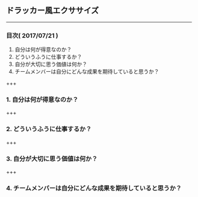 ## ドラッカー風エクササイズ
---

### 目次( 2017/07/21 )

1. 自分は何が得意なのか？
2. どういうふうに仕事するか？
3. 自分が大切に思う価値は何か？
4. チームメンバーは自分にどんな成果を期待していると思うか？

+++

### 1. 自分は何が得意なのか？

+++

### 2. どういうふうに仕事するか？

+++

### 3. 自分が大切に思う価値は何か？

+++

### 4. チームメンバーは自分にどんな成果を期待していると思うか？